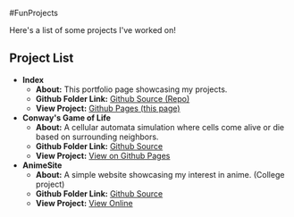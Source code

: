 #FunProjects

Here's a list of some projects I've worked on!

## Project List

* **Index**
    * **About:** This portfolio page showcasing my projects.
    * **Github Folder Link:** [Github Source (Repo)](https://github.com/Mayank442000/FunProjects)
    * **View Project:** [Github Pages (this page)](https://mayank442000.github.io/FunProjects/)
* **Conway's Game of Life**
    * **About:** A cellular automata simulation where cells come alive or die based on surrounding neighbors.
    * **Github Folder Link:** [Github Source](https://github.com/Mayank442000/FunProjects/tree/main/Conway's%20Game%20of%Life)
    * **View Project:** [View on Github Pages](https://mayank442000.github.io/FunProjects/Conway's%20Game%20of%Life/)
* **AnimeSite**
    * **About:** A simple website showcasing my interest in anime. (College project)
    * **Github Folder Link:** [Github Source](https://github.com/Mayank442000/FunProjects/tree/main/College/Society/UUCSS/5th%20Sem/MySampleSite%20-%20Copy)
    * **View Project:** [View Online](https://mayank442000.github.io/FunProjects/College/Society/UUCSS/5th%2Sem/MySampleSite%20-%20Copy/)
